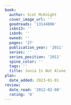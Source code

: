 ```yaml
---
book:
  author: Scot McKnight
  cover_image_url: ''
  goodreads: '13144806'
  isbn13: ''
  isbn9: ''
  owned: ''
  pages: '27'
  publication_year: '2011'
  series: ''
  series_position: '2011'
  spine_color: ''
  tags: ''
  title: Junia Is Not Alone
plan:
  date_added: 2023-01-01
review:
  date_read: '2012-02-08'
  rating: '0'
---
```

